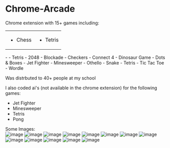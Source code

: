 # Chrome-Arcade
Chrome extension with 15+ games including:
<table border="0">
 <tr border="0">
    <td><ul>
      <li>Chess</li>
    </ul></td>
      <td><ul>
      <li>Tetris</li>
    </ul></td>
 </tr>
</table>
- 
- Tetris
- 2048
- Blockade
- Checkers
- Connect 4
- Dinosaur Game
- Dots & Boxes
- Jet Fighter
- Minesweeper
- Othello
- Snake
- Tetris
- Tic Tac Toe
- Wordle

Was distrbuted to 40+ people at my school  

I also coded ai's (not available in the chrome extension) for the following games:
- Jet Fighter
- Minesweeper
- Tetris
- Pong

Some Images:<br/>
![image](https://github.com/meyer6/Chrome-Arcade/assets/69467554/f35ca0ca-84e9-4f8d-9f7c-b437a105bccf)
![image](https://github.com/meyer6/Chrome-Arcade/assets/69467554/05b60a3c-211b-4bd0-bf47-5701d73dffca)
![image](https://github.com/meyer6/Chrome-Arcade/assets/69467554/628a9c05-dd27-4ce4-a9c8-1d4c9b80d84b)
![image](https://github.com/meyer6/Chrome-Arcade/assets/69467554/5d8392e1-3f5d-4714-8e89-2c1710079e30)
![image](https://github.com/meyer6/Chrome-Arcade/assets/69467554/3f1e2c33-7e12-4641-87e9-58103f4e2532)
![image](https://github.com/meyer6/Chrome-Arcade/assets/69467554/c7dc5087-f773-4108-9d4b-003cde1394b6)
![image](https://github.com/meyer6/Chrome-Arcade/assets/69467554/a1692d17-2f10-4493-a426-6d48a2df2c56)
![image](https://github.com/meyer6/Chrome-Arcade/assets/69467554/97ac4663-e102-416e-8bfb-6795765f35d1)
![image](https://github.com/meyer6/Chrome-Arcade/assets/69467554/1cfeac91-d5e0-46b8-8d45-2842882c8df1)
![image](https://github.com/meyer6/Chrome-Arcade/assets/69467554/337f413c-0d7c-465d-9e55-e4cec2100099)
![image](https://github.com/meyer6/Chrome-Arcade/assets/69467554/152bb50b-0d9f-45ef-a799-03e13bea9a45)
![image](https://github.com/meyer6/Chrome-Arcade/assets/69467554/e82801d6-699b-46cf-b389-58ab686e7eb1)
![image](https://github.com/meyer6/Chrome-Arcade/assets/69467554/a28a7bc2-25a6-4d3f-bbb2-53c5c54128dc)
